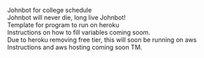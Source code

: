 Johnbot for college schedule<br />
Johnbot will never die, long live Johnbot!<br />
Template for program to run on heroku<br />
Instructions on how to fill variables coming soom.<br />
Due to heroku removing free tier, this will soon be running on aws<br />
Instructions and aws hosting coming soon TM.


